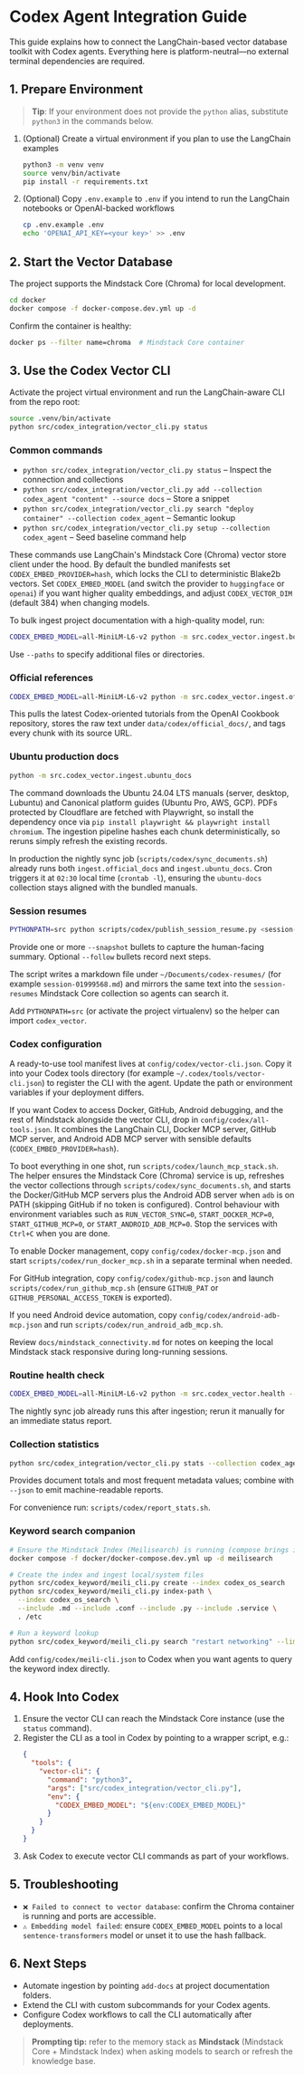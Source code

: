 # Codex Agent Integration Guide

This guide explains how to connect the LangChain-based vector database toolkit
with Codex agents. Everything here is platform-neutral—no external terminal
dependencies are required.

## 1. Prepare Environment

> **Tip**: If your environment does not provide the `python` alias, substitute `python3` in the commands below.

1. (Optional) Create a virtual environment if you plan to use the LangChain examples
   ```bash
   python3 -m venv venv
   source venv/bin/activate
   pip install -r requirements.txt
   ```
2. (Optional) Copy `.env.example` to `.env` if you intend to run the LangChain notebooks or OpenAI-backed workflows
   ```bash
   cp .env.example .env
   echo 'OPENAI_API_KEY=<your key>' >> .env
   ```

## 2. Start the Vector Database

The project supports the Mindstack Core (Chroma) for local development.

```bash
cd docker
docker compose -f docker-compose.dev.yml up -d
```

Confirm the container is healthy:
```bash
docker ps --filter name=chroma  # Mindstack Core container
```

## 3. Use the Codex Vector CLI

Activate the project virtual environment and run the LangChain-aware CLI from the repo root:
```bash
source .venv/bin/activate
python src/codex_integration/vector_cli.py status
```

### Common commands
- `python src/codex_integration/vector_cli.py status` – Inspect the connection and collections
- `python src/codex_integration/vector_cli.py add --collection codex_agent "content" --source docs` – Store a snippet
- `python src/codex_integration/vector_cli.py search "deploy container" --collection codex_agent` – Semantic lookup
- `python src/codex_integration/vector_cli.py setup --collection codex_agent` – Seed baseline command help

These commands use LangChain's Mindstack Core (Chroma) vector store client under the hood. By default the bundled manifests set `CODEX_EMBED_PROVIDER=hash`, which locks the CLI to deterministic Blake2b vectors. Set `CODEX_EMBED_MODEL` (and switch the provider to `huggingface` or `openai`) if you want higher quality embeddings, and adjust `CODEX_VECTOR_DIM` (default 384) when changing models.

To bulk ingest project documentation with a high-quality model, run:

```bash
CODEX_EMBED_MODEL=all-MiniLM-L6-v2 python -m src.codex_vector.ingest.bootstrap
```

Use `--paths` to specify additional files or directories.

### Official references

```bash
CODEX_EMBED_MODEL=all-MiniLM-L6-v2 python -m src.codex_vector.ingest.official_docs
```

This pulls the latest Codex-oriented tutorials from the OpenAI Cookbook repository, stores the raw text under `data/codex/official_docs/`, and tags every chunk with its source URL.

### Ubuntu production docs

```bash
python -m src.codex_vector.ingest.ubuntu_docs
```

The command downloads the Ubuntu 24.04 LTS manuals (server, desktop, Lubuntu) and Canonical platform guides (Ubuntu Pro, AWS, GCP). PDFs protected by Cloudflare are fetched with Playwright, so install the dependency once via `pip install playwright && playwright install chromium`. The ingestion pipeline hashes each chunk deterministically, so reruns simply refresh the existing records.

In production the nightly sync job (`scripts/codex/sync_documents.sh`) already runs both `ingest.official_docs` and `ingest.ubuntu_docs`. Cron triggers it at `02:30` local time (`crontab -l`), ensuring the `ubuntu-docs` collection stays aligned with the bundled manuals.

### Session resumes

```bash
PYTHONPATH=src python scripts/codex/publish_session_resume.py <session-id> --label <short-label> --snapshot "..." --follow "..."
```

Provide one or more `--snapshot` bullets to capture the human-facing summary. Optional `--follow` bullets record next steps.

The script writes a markdown file under `~/Documents/codex-resumes/` (for example `session-01999568.md`) and mirrors the same text into the `session-resumes` Mindstack Core collection so agents can search it.

Add `PYTHONPATH=src` (or activate the project virtualenv) so the helper can import `codex_vector`.

### Codex configuration

A ready-to-use tool manifest lives at `config/codex/vector-cli.json`. Copy it into your Codex tools directory (for example `~/.codex/tools/vector-cli.json`) to register the CLI with the agent. Update the path or environment variables if your deployment differs.

If you want Codex to access Docker, GitHub, Android debugging, and the rest of Mindstack alongside the vector CLI, drop in `config/codex/all-tools.json`. It combines the LangChain CLI, Docker MCP server, GitHub MCP server, and Android ADB MCP server with sensible defaults (`CODEX_EMBED_PROVIDER=hash`).

To boot everything in one shot, run `scripts/codex/launch_mcp_stack.sh`. The helper ensures the Mindstack Core (Chroma) service is up, refreshes the vector collections through `scripts/codex/sync_documents.sh`, and starts the Docker/GitHub MCP servers plus the Android ADB server when `adb` is on PATH (skipping GitHub if no token is configured). Control behaviour with environment variables such as `RUN_VECTOR_SYNC=0`, `START_DOCKER_MCP=0`, `START_GITHUB_MCP=0`, or `START_ANDROID_ADB_MCP=0`. Stop the services with `Ctrl+C` when you are done.

To enable Docker management, copy `config/codex/docker-mcp.json` and start `scripts/codex/run_docker_mcp.sh` in a separate terminal when needed.

For GitHub integration, copy `config/codex/github-mcp.json` and launch `scripts/codex/run_github_mcp.sh` (ensure `GITHUB_PAT` or `GITHUB_PERSONAL_ACCESS_TOKEN` is exported).

If you need Android device automation, copy `config/codex/android-adb-mcp.json` and run `scripts/codex/run_android_adb_mcp.sh`.

Review `docs/mindstack_connectivity.md` for notes on keeping the local Mindstack stack responsive during long-running sessions.

### Routine health check

```bash
CODEX_EMBED_MODEL=all-MiniLM-L6-v2 python -m src.codex_vector.health --output logs/codex/health.json
```

The nightly sync job already runs this after ingestion; rerun it manually for an immediate status report.

### Collection statistics

```bash
python src/codex_integration/vector_cli.py stats --collection codex_agent --top 5
```

Provides document totals and most frequent metadata values; combine with `--json` to emit machine-readable reports.

For convenience run: `scripts/codex/report_stats.sh`.

### Keyword search companion

```bash
# Ensure the Mindstack Index (Meilisearch) is running (compose brings it up alongside Mindstack Core)
docker compose -f docker/docker-compose.dev.yml up -d meilisearch

# Create the index and ingest local/system files
python src/codex_keyword/meili_cli.py create --index codex_os_search
python src/codex_keyword/meili_cli.py index-path \
  --index codex_os_search \
  --include .md --include .conf --include .py --include .service \
  . /etc

# Run a keyword lookup
python src/codex_keyword/meili_cli.py search "restart networking" --limit 5
```

Add `config/codex/meili-cli.json` to Codex when you want agents to query the keyword index directly.

## 4. Hook Into Codex

1. Ensure the vector CLI can reach the Mindstack Core instance (use the `status` command).
2. Register the CLI as a tool in Codex by pointing to a wrapper script, e.g.:
   ```json
   {
     "tools": {
       "vector-cli": {
         "command": "python3",
         "args": ["src/codex_integration/vector_cli.py"],
         "env": {
           "CODEX_EMBED_MODEL": "${env:CODEX_EMBED_MODEL}"
         }
       }
     }
   }
   ```
3. Ask Codex to execute vector CLI commands as part of your workflows.

## 5. Troubleshooting

- `❌ Failed to connect to vector database`: confirm the Chroma container is running and ports are accessible.
- `⚠️ Embedding model failed`: ensure `CODEX_EMBED_MODEL` points to a local `sentence-transformers` model or unset it to use the hash fallback.

## 6. Next Steps

- Automate ingestion by pointing `add-docs` at project documentation folders.
- Extend the CLI with custom subcommands for your Codex agents.
- Configure Codex workflows to call the CLI automatically after deployments.

> **Prompting tip:** refer to the memory stack as **Mindstack** (Mindstack Core + Mindstack Index) when asking models to search or refresh the knowledge base.
